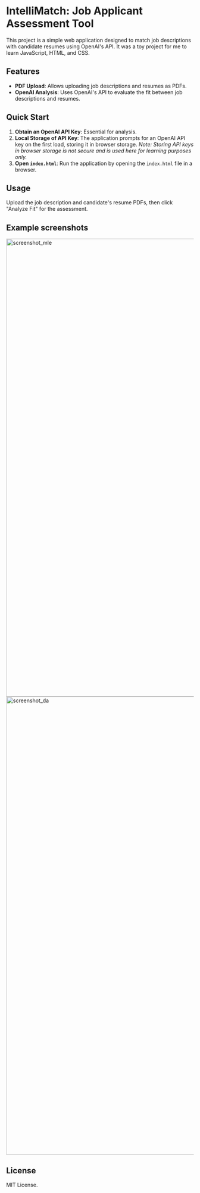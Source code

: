 # IntelliMatch: Job Applicant Assessment Tool

This project is a simple web application designed to match job descriptions with candidate resumes using OpenAI's API. It was a toy project for me to learn JavaScript, HTML, and CSS.

## Features
- **PDF Upload**: Allows uploading job descriptions and resumes as PDFs.
- **OpenAI Analysis**: Uses OpenAI's API to evaluate the fit between job descriptions and resumes.

## Quick Start
1. **Obtain an OpenAI API Key**: Essential for analysis.
2. **Local Storage of API Key**: The application prompts for an OpenAI API key on the first load, storing it in browser storage. *Note: Storing API keys in browser storage is not secure and is used here for learning purposes only.*
3. **Open `index.html`**: Run the application by opening the `index.html` file in a browser.

## Usage
Upload the job description and candidate's resume PDFs, then click "Analyze Fit" for the assessment.

## Example screenshots

<img width="1230" alt="screenshot_mle" src="https://github.com/alex000kim/IntelliMatch/assets/17241029/6e26c74b-b715-4432-80a1-9727e82cfd8f">
<img width="1231" alt="screenshot_da" src="https://github.com/alex000kim/IntelliMatch/assets/17241029/fd8d0249-a4e7-4dea-9861-491e6bebe481">


## License
MIT License.

